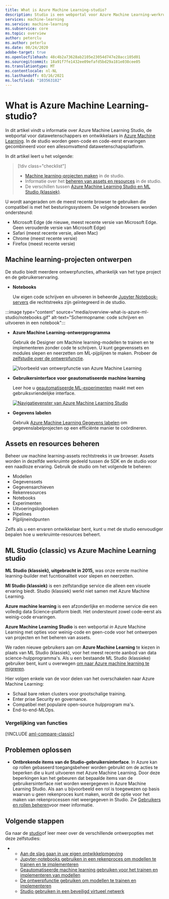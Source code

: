 ```yaml
---
title: What is Azure Machine Learning-studio?
description: Studio is een webportal voor Azure Machine Learning-werkruimten. In de studio worden geen-code en code-eerst ervaringen gecombineerd voor een allesomvattend datawetenschapsplatform.
services: machine-learning
ms.service: machine-learning
ms.subservice: core
ms.topic: overview
author: peterclu
ms.author: peterlu
ms.date: 08/24/2020
adobe-target: true
ms.openlocfilehash: 48c4b2a73628ab2105e23054d747e28acc105d01
ms.sourcegitcommit: 18a91f7fe1432ee09efafd5bd29a181e038cee05
ms.translationtype: MT
ms.contentlocale: nl-NL
ms.lasthandoff: 03/16/2021
ms.locfileid: "103563182"
---
```

# <a name="what-is-azure-machine-learning-studio"></a>What is Azure Machine Learning-studio?

In dit artikel vindt u informatie over Azure Machine Learning Studio, de webportal voor datawetenschappers en ontwikkelaars in [Azure Machine Learning](overview-what-is-azure-ml.md). In de studio worden geen-code en code-eerst ervaringen gecombineerd voor een allesomvattend datawetenschapsplatform.

In dit artikel leert u het volgende:
>[!div class="checklist"]
> - [Machine learning-projecten maken](#author-machine-learning-projects) in de studio.
> - Informatie over het [beheren van assets en resources](#manage-assets-and-resources) in de studio.
> - De verschillen tussen [Azure Machine Learning Studio en ML Studio (klassiek)](#ml-studio-classic-vs-azure-machine-learning-studio).

U wordt aangeraden om de meest recente browser te gebruiken die compatibel is met het besturingssysteem. De volgende browsers worden ondersteund:
  * Microsoft Edge (de nieuwe, meest recente versie van Microsoft Edge. Geen verouderde versie van Microsoft Edge)
  * Safari (meest recente versie, alleen Mac)
  * Chrome (meest recente versie)
  * Firefox (meest recente versie)

## <a name="author-machine-learning-projects"></a>Machine learning-projecten ontwerpen

De studio biedt meerdere ontwerpfuncties, afhankelijk van het type project en de gebruikerservaring.

+ **Notebooks**

  Uw eigen code schrijven en uitvoeren in beheerde [Jupyter Notebook-servers](how-to-run-jupyter-notebooks.md) die rechtstreeks zijn geïntegreerd in de studio. 

:::image type="content" source="media/overview-what-is-azure-ml-studio/notebooks.gif" alt-text="Schermopname: code schrijven en uitvoeren in een notebook":::

+ **Azure Machine Learning-ontwerpprogramma**

  Gebruik de Designer om Machine learning-modellen te trainen en te implementeren zonder code te schrijven. U kunt gegevenssets en modules slepen en neerzetten om ML-pijplijnen te maken. Probeer de [zelfstudie over de ontwerpfunctie](tutorial-designer-automobile-price-train-score.md).

    ![Voorbeeld van ontwerpfunctie van Azure Machine Learning](media/concept-designer/designer-drag-and-drop.gif)

+ **Gebruikersinterface voor geautomatiseerde machine learning**

  Leer hoe u [geautomatiseerde ML-experimenten](tutorial-first-experiment-automated-ml.md) maakt met een gebruiksvriendelijke interface. 

  [![Navigatievenster van Azure Machine Learning Studio](./media/overview-what-is-azure-ml/azure-machine-learning-automated-ml-ui.jpg)](./media/overview-what-is-azure-ml/azure-machine-learning-automated-ml-ui.jpg)

+ **Gegevens labelen**

    Gebruik [Azure Machine Learning Gegevens labelen](how-to-create-labeling-projects.md) om gegevenslabelprojecten op een efficiënte manier te coördineren.

## <a name="manage-assets-and-resources"></a>Assets en resources beheren

Beheer uw machine learning-assets rechtstreeks in uw browser. Assets worden in dezelfde werkruimte gedeeld tussen de SDK en de studio voor een naadloze ervaring. Gebruik de studio om het volgende te beheren:

- Modellen
- Gegevenssets
- Gegevensarchieven
- Rekenresources
- Notebooks
- Experimenten
- Uitvoeringslogboeken
- Pipelines 
- Pijplijneindpunten

Zelfs als u een ervaren ontwikkelaar bent, kunt u met de studio eenvoudiger bepalen hoe u werkruimte-resources beheert.

## <a name="ml-studio-classic-vs-azure-machine-learning-studio"></a>ML Studio (classic) vs Azure Machine Learning studio

**ML Studio (klassiek), uitgebracht in 2015,** was onze eerste machine learning-builder met fucntionaliteit voor slepen en neerzetten. 

**Ml Studio (klassiek)** is een zelfstandige service die alleen een visuele ervaring biedt. Studio (klassiek) werkt niet samen met Azure Machine Learning.

**Azure machine learning** is een afzonderlijke en moderne service die een volledig data Science-platform biedt. Het ondersteunt zowel code-eerst als weinig-code ervaringen.

**Azure Machine Learning Studio** is een webportal *in* Azure Machine Learning met opties voor weinig-code en geen-code voor het ontwerpen van projecten en het beheren van assets. 

We raden nieuwe gebruikers aan om **Azure Machine Learning** te kiezen in plaats van ML Studio (klassiek), voor het meest recente aanbod van data science-hulpprogramma's. Als u een bestaande ML Studio (klassieke) gebruiker bent, kunt u overwegen [om naar Azure machine learning te migreren](classic/migrate-overview.md).

Hier volgen enkele van de voor delen van het overschakelen naar Azure Machine Learning:

- Schaal bare reken clusters voor grootschalige training.
- Enter prise Security en governance.
- Compatibel met populaire open-source hulpprogram ma's.
- End-to-end-MLOps.

### <a name="feature-comparison"></a>Vergelijking van functies

[!INCLUDE [aml-compare-classic](../../includes/machine-learning-compare-classic-aml.md)]

## <a name="troubleshooting"></a>Problemen oplossen

* **Ontbrekende items van de Studio-gebruikersinterface**. In Azure kan op rollen gebaseerd toegangsbeheer worden gebruikt om de acties te beperken die u kunt uitvoeren met Azure Machine Learning. Door deze beperkingen kan het gebeuren dat bepaalde items van de gebruikersinterface niet worden weergegeven in Azure Machine Learning Studio. Als aan u bijvoorbeeld een rol is toegewezen op basis waarvan u geen rekenproces kunt maken, wordt de optie voor het maken van rekenprocessen niet weergegeven in Studio. Zie [Gebruikers en rollen beheren](how-to-assign-roles.md)voor meer informatie.

## <a name="next-steps"></a>Volgende stappen

Ga naar de [studio](https://ml.azure.com)of leer meer over de verschillende ontwerpopties met deze zelfstudies:  

- + [Aan de slag gaan in uw eigen ontwikkelomgeving](tutorial-1st-experiment-sdk-setup-local.md)
  + [Jupyter-notebooks gebruiken in een rekenproces om modellen te trainen en te implementeren](tutorial-1st-experiment-sdk-setup.md)
  + [Geautomatiseerde machine learning gebruiken voor het trainen en implementeren van modellen](tutorial-first-experiment-automated-ml.md)  
  + [De ontwerpfunctie gebruiken om modellen te trainen en implementeren](tutorial-designer-automobile-price-train-score.md)
  + [Studio gebruiken in een beveiligd virtueel netwerk](how-to-enable-studio-virtual-network.md)